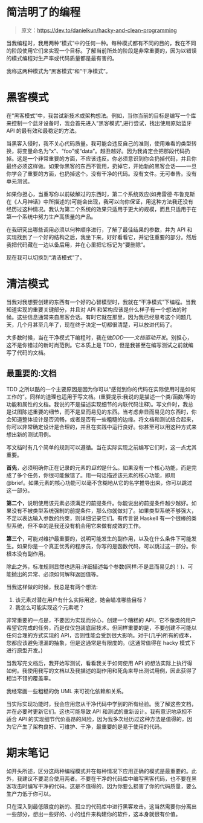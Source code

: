 # 简洁明了的编程

> 原文：<https://dev.to/danielkun/hacky-and-clean-programming>

当我编程时，我用两种“模式”中的任何一种。每种模式都有不同的目的，我在不同的阶段使用它们来实现一个目标。了解当前所处的阶段是非常重要的，因为以错误的模式编程对生产率或代码质量都是最有害的。

我称这两种模式为“黑客模式”和“干净模式”。

# 黑客模式

在“黑客模式”中，我尝试新技术或架构想法。例如，当你当前的目标是编写一个库来控制一个蓝牙设备时，我会首先进入“黑客模式”,进行尝试，找出使用原始蓝牙 API 的最有效和最稳定的方法。

当黑客入侵时，我不关心代码质量。我可能会违反自己的准则，使用难看的类型转换，将变量命名为“x”、“foo”或“data”。越丑越好。因为我肯定会把那段代码扔掉。这是一个非常重要的方面，不应该违反。你必须意识到你会扔掉代码，并且你最终必须这样做。如果你黑客的东西不管用，扔掉它，开始新的黑客会话——一旦你学会了重要的方面，也扔掉这个。没有干净的代码。没有文件。无可奉告。没有单元测试。

如果你担心，当重写你以前破解过的东西时，第二个系统效应(如弗雷德·布鲁克斯在《人月神话》中所描述的)可能会出现，我可以向你保证，用这种方法我还没有经历过这种情况。我认为第二个系统的效果只适用于更大的规模，而且只适用于在第一个系统中努力生产高质量的产品。

在我研究出哪些调用必须以何种顺序进行，了解了最佳结果的参数，并为 API 和实现找到了一个好的结构之后，我坐下来，好好看看它，并记住重要的部分。然后我把代码藏在一边以备后用，并在心里把它标记为“要删除”。

现在我可以切换到“清洁模式”了。

# 清洁模式

当我对我想要创建的东西有一个好的心智模型时，我就在“干净模式”下编程。当我知道实现的重要关键部分，并且对 API 和架构应该是什么样子有一个想法的时候。这些信息通常来自黑客会话。有时它就在那里，因为我已经思考这个问题几天，几个月甚至几年了，现在终于决定一切都很清楚，可以放进代码了。

大多数时候，当在干净模式下编程时，我在做*DDD——文档驱动开发*。别担心，这不是你错过的新时尚范例。它本质上是 TDD，但是我甚至在编写测试之前就编写了代码的文档。

## 最重要的:文档

TDD 之所以酷的一个主要原因是因为你可以“感觉到你的代码在实际使用时是如何工作的”。同样的道理也适用于写文档。(重要提示:我说的是描述一个类/函数/等的功能和属性的文档。我说的不是描述实现细节的内联代码注释)。写文件时，我总是试图陈述重要的细节，而不是显而易见的东西。当考虑非显而易见的东西时，你会知道整体设计是否流畅，或者是否有一些粗糙的边缘。将文档和测试结合起来，你可以非常确定设计是合理的，并且在实践中运行良好。你甚至可以用这种方式来想出新的测试用例。

写文档时有几个简单的规则可以遵循。当在实际实现之前编写它们时，这一点尤其重要。

**首先**，必须明确你正在记录的元素的*目的*是什么。如果没有一个核心功能，而是完成了多个任务，你很可能做错了。用一句话描述该元素的核心功能，即用@brief。如果元素的核心功能可以毫不含糊地从它的名字推导出来，你可以跳过这一部分。

**第二个**，说明使用该元素必须满足的前提条件。你能说出的前提条件越少越好。如果没有不被类型系统强制的前提条件，那么你就做对了。如果类型系统不够强大，不足以表达输入参数的约束，则详细记录它们。有传言说 Haskell 有一个很棒的类型系统，但不幸的是我还没有机会用它来做有成效的工作。

**第三个**，可能对维护最重要的，说明可能发生的副作用，以及在什么条件下可能发生。如果你是一个真正优秀的程序员，你写的是函数代码，可以跳过这一部分。你根本没有副作用。

除此之外，标准规则显然也适用:详细描述每个参数(同样:不是显而易见的！)、可能抛出的异常、必须如何解释返回值等。

当我这样做的时候，我总是有两个想法:

1.  该元素对潜在用户有什么实际用途，她会瞄准哪些目标？
2.  我怎么可能实现这个元素呢？

非常重要的一点是，不要因为实现而分心，创建一个糟糕的 API，它不像类的用户希望它完成的任务，而是仅仅包装底层技术。但同样重要的是，不要创建不可能以任何合理的方式实现的 API，否则性能会受到很大影响。对于(几乎)所有的成本，您都应该避免泄漏的抽象，但是这通常是有限度的。(这通常值得在 hacky 模式下进行原型开发。)

当我写完文档后，我开始写测试，看看我关于如何使用 API 的想法实际上执行得如何。我使用我写的文档以及我描述的副作用和死角来导出测试用例，因此获得了相当不错的覆盖率。

我经常画一些粗糙的伪 UML 来可视化依赖和关系。

当实际实现功能时，我会应用您从干净代码中学到的所有经验。我了解这些文档，并在必要时更新它们。这也可能导致 API 和测试的重新设计。我有意识地承担不适合 API 的实现细节代价高昂的风险，因为我多次经历过这种方法是值得的，因为它产生了架构良好、可维护、干净，最重要的是易于使用的代码。

# 期末笔记

如开头所述，区分这两种编程模式并在每种情况下应用正确的模式是最重要的。此外，我建议不要混合使用两者。不要在干净的代码库中编写黑客代码，也不要在黑客攻击时编写干净的代码。这是不值得的，因为你要么损害了你的代码质量，要么生产力低于你可以。

只在深入到最低限度的新的、孤立的代码库中进行黑客攻击。这当然需要你分离出一些部分，想出一些好的、小的组件来构建你的软件，这本身就很有价值。